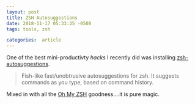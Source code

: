 ```yaml
---
layout: post
title: ZSH Autosuggestions
date: 2018-11-17 05:33:25 -0500
tags: tools, zsh

categories:  article
---
```


One of the best mini-productivty _hacks_ I recently did was installing [zsh-autosuggestions](https://github.com/zsh-users/zsh-autosuggestions).

> Fish-like fast/unobtrusive autosuggestions for zsh.
> It suggests commands as you type, based on command history.

Mixed in with all the [Oh My ZSH](https://github.com/robbyrussell/oh-my-zsh) goodness....it is pure magic.
